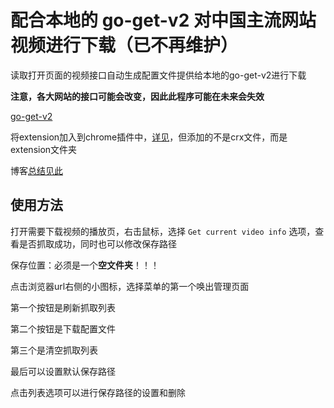 # 配合本地的 go-get-v2 对中国主流网站视频进行下载（已不再维护）

读取打开页面的视频接口自动生成配置文件提供给本地的go-get-v2进行下载

**注意，各大网站的接口可能会改变，因此此程序可能在未来会失效**

[go-get-v2](https://github.com/schwarzeni/go-get-v2)

将extension加入到chrome插件中，[详见](https://jingyan.baidu.com/article/e5c39bf5cc39cc39d76033cd.html)，但添加的不是crx文件，而是extension文件夹

博客[总结见此](http://blog.schwarzeni.com/2018/06/03/%E6%80%BB%E7%BB%93%E5%90%91%EF%BC%9AChrome%E6%8F%92%E4%BB%B6-%E7%BD%91%E7%AB%99%E8%A7%86%E9%A2%91%E6%8A%93%E5%8F%96%E7%A8%8B%E5%BA%8Fgo-get-v2%E5%8D%87%E7%BA%A7/)

## 使用方法

打开需要下载视频的播放页，右击鼠标，选择 `Get current video info` 选项，查看是否抓取成功，同时也可以修改保存路径

保存位置：必须是一个**空文件夹**！！！

点击浏览器url右侧的小图标，选择菜单的第一个唤出管理页面

第一个按钮是刷新抓取列表

第二个按钮是下载配置文件

第三个是清空抓取列表

最后可以设置默认保存路径

点击列表选项可以进行保存路径的设置和删除
